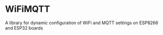 # WiFiMQTT

A library for dynamic configuration of WiFi and MQTT settings on ESP8266 and ESP32 boards